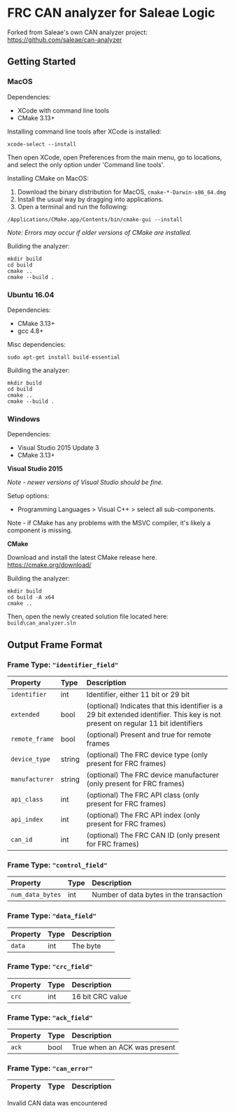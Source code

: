 # FRC CAN analyzer for Saleae Logic

Forked from Saleae's own CAN analyzer project: https://github.com/saleae/can-analyzer

## Getting Started

### MacOS

Dependencies:
- XCode with command line tools
- CMake 3.13+

Installing command line tools after XCode is installed:
```
xcode-select --install
```

Then open XCode, open Preferences from the main menu, go to locations, and select the only option under 'Command line tools'.

Installing CMake on MacOS:

1. Download the binary distribution for MacOS, `cmake-*-Darwin-x86_64.dmg`
2. Install the usual way by dragging into applications.
3. Open a terminal and run the following:
```
/Applications/CMake.app/Contents/bin/cmake-gui --install
```
*Note: Errors may occur if older versions of CMake are installed.*

Building the analyzer:
```
mkdir build
cd build
cmake ..
cmake --build .
```

### Ubuntu 16.04

Dependencies:
- CMake 3.13+
- gcc 4.8+

Misc dependencies:

```
sudo apt-get install build-essential
```

Building the analyzer:
```
mkdir build
cd build
cmake ..
cmake --build .
```

### Windows

Dependencies:
- Visual Studio 2015 Update 3
- CMake 3.13+

**Visual Studio 2015**

*Note - newer versions of Visual Studio should be fine.*

Setup options:
- Programming Languages > Visual C++ > select all sub-components.

Note - if CMake has any problems with the MSVC compiler, it's likely a component is missing.

**CMake**

Download and install the latest CMake release here.
https://cmake.org/download/

Building the analyzer:
```
mkdir build
cd build -A x64
cmake ..
```

Then, open the newly created solution file located here: `build\can_analyzer.sln`


## Output Frame Format
  
### Frame Type: `"identifier_field"`

| Property       | Type   | Description                                                                                                                      |
|:---------------|:-------|:---------------------------------------------------------------------------------------------------------------------------------|
| `identifier`   | int    | Identifier, either 11 bit or 29 bit                                                                                              |
| `extended`     | bool   | (optional) Indicates that this identifier is a 29 bit extended identifier. This key is not present on regular 11 bit identifiers |
| `remote_frame` | bool   | (optional) Present and true for remote frames                                                                                    |
| `device_type`  | string | (optional) The FRC device type (only present for FRC frames)                                                                     |
| `manufacturer` | string | (optional) The FRC device manufacturer (only present for FRC frames)                                                             |
| `api_class`    | int    | (optional) The FRC API class (only present for FRC frames)                                                                       |
| `api_index`    | int    | (optional) The FRC API index (only present for FRC frames)                                                                       |
| `can_id`       | int    | (optional) The FRC CAN ID (only present for FRC frames)                                                                          |

### Frame Type: `"control_field"`

| Property         | Type | Description                             |
|:-----------------|:-----|:----------------------------------------|
| `num_data_bytes` | int  | Number of data bytes in the transaction |

### Frame Type: `"data_field"`

| Property | Type | Description |
|:---------|:-----|:------------|
| `data`   | int  | The byte    |

### Frame Type: `"crc_field"`

| Property | Type | Description      |
|:---------|:-----|:-----------------|
| `crc`    | int  | 16 bit CRC value |

### Frame Type: `"ack_field"`

| Property | Type | Description                  |
|:---------|:-----|:-----------------------------|
| `ack`    | bool | True when an ACK was present |

### Frame Type: `"can_error"`

| Property | Type | Description |
|:---------|:-----|:------------|


Invalid CAN data was encountered

